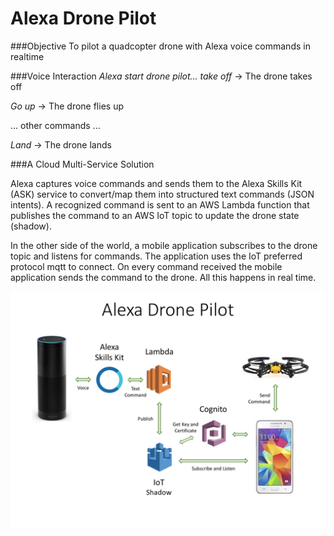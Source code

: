 # Alexa Drone Pilot

###Objective
To pilot a quadcopter drone with Alexa voice commands in realtime

###Voice Interaction
_Alexa start drone pilot... take off_  -> The drone takes off

_Go up_  -> The drone flies up

... other commands ...

_Land_  -> The drone lands

###A Cloud Multi-Service Solution

Alexa captures voice commands and sends them to the Alexa Skills Kit (ASK) service to convert/map them into structured text commands (JSON intents). A recognized command is sent to an AWS Lambda function that publishes the command to an AWS IoT topic to update the drone state (shadow).

In the other side of the world, a mobile application subscribes to the drone topic and listens for commands. The application uses the IoT preferred protocol mqtt to connect. On every command received the mobile application sends the command to the drone. All this happens in real time.

![Architecture](https://raw.githubusercontent.com/jose-troche/Documentation/master/AlexaDronePilot/AlexaDronePilotArchitecture.png)

